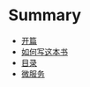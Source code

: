 # Summary

* [开篇](README.md)
* [如何写这本书](ru-he-xie-zhe-ben-shu.md)
* [目录](chapter1.md)
* [微服务](wei-fu-wu.md)

